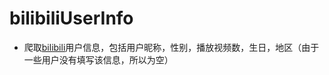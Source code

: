 # bilibiliUserInfo
- 爬取[bilibili](https://www.bilibili.com/)用户信息，包括用户昵称，性别，播放视频数，生日，地区（由于一些用户没有填写该信息，所以为空）